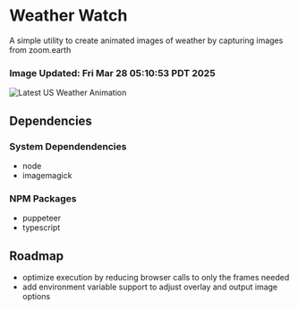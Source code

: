 # Weather Watch

A simple utility to create animated images of weather by capturing images from zoom.earth

### Image Updated: Fri Mar 28 05:10:53 PDT 2025

![Latest US Weather Animation](animations/2025-03-28.webp)

## Dependencies
### System Dependendencies
* node
* imagemagick
### NPM Packages
* puppeteer
* typescript

## Roadmap
* optimize execution by reducing browser calls to only the frames needed
* add environment variable support to adjust overlay and output image options
